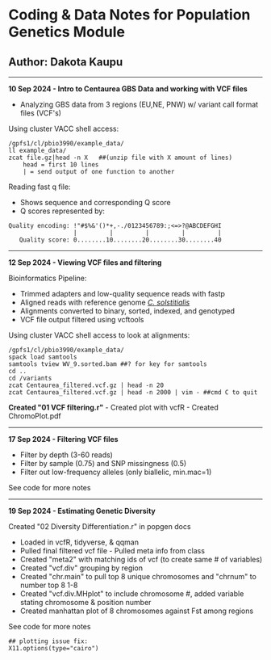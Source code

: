 # Coding & Data Notes for Population Genetics Module

## Author: Dakota Kaupu

------------------------------------------------------------------------

**10 Sep 2024 - Intro to Centaurea GBS Data and working with VCF files**

-   Analyzing GBS data from 3 regions (EU,NE, PNW) w/ variant call format files (VCF's)

Using cluster VACC shell access:

```         
/gpfs1/cl/pbio3990/example_data/
ll example_data/
zcat file.gz|head -n X   ##(unzip file with X amount of lines)
    head = first 10 lines
    | = send output of one function to another
```

Reading fast q file:

-   Shows sequence and corresponding Q score
-   Q scores represented by:

```         
Quality encoding: !"#$%&'()*+,-./0123456789:;<=>?@ABCDEFGHI
                  |         |         |         |         |
   Quality score: 0........10........20........30........40 
```

------------------------------------------------------------------------

**12 Sep 2024 - Viewing VCF files and filtering**

Bioinformatics Pipeline:

-   Trimmed adapters and low-quality sequence reads with fastp
-   Aligned reads with reference genome [*C. solstitialis*](https://www.ncbi.nlm.nih.gov/datasets/genome/GCA_030169165.1/)
-   Alignments converted to binary, sorted, indexed, and genotyped
-   VCF file output filtered using vcftools

Using cluster VACC shell access to look at alignments:

```         
/gpfs1/cl/pbio3990/example_data/
spack load samtools
samtools tview WV_9.sorted.bam ##? for key for samtools
cd ..
cd /variants
zcat Centaurea_filtered.vcf.gz | head -n 20
zcat Centaurea_filtered.vcf.gz | head -n 2000 | vim - ##cmd C to quit
```

**Created "01 VCF filtering.r"** - Created plot with vcfR - Created ChromoPlot.pdf

------------------------------------------------------------------------

**17 Sep 2024 - Filtering VCF files**

-   Filter by depth (3-60 reads)
-   Filter by sample (0.75) and SNP missingness (0.5)
-   Filter out low-frequency alleles (only biallelic, min.mac=1)

See code for more notes

------------------------------------------------------------------------

**19 Sep 2024 - Estimating Genetic Diversity**

Created "02 Diversity Differentiation.r" in popgen docs

-   Loaded in vcfR, tidyverse, & qqman
-   Pulled final filtered vcf file - Pulled meta info from class
-   Created "meta2" with matching ids of vcf (to create same \# of variables)
-   Created "vcf.div" grouping by region
-   Created "chr.main" to pull top 8 unique chromosomes and "chrnum" to number top 8 1-8
-   Created "vcf.div.MHplot" to include chromosome #, added variable stating chromosome & position number
-   Created manhattan plot of 8 chromosomes against Fst among regions

See code for more notes

```         
## plotting issue fix:
X11.options(type="cairo")
```
